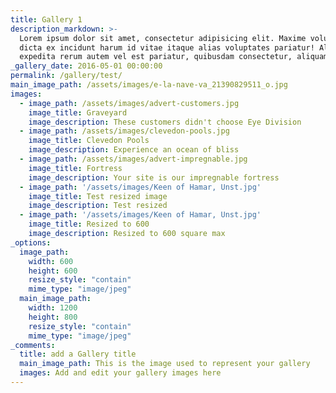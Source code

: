 ```yaml
---
title: Gallery 1
description_markdown: >-
  Lorem ipsum dolor sit amet, consectetur adipisicing elit. Maxime voluptate,
  dicta ex incidunt harum id vitae itaque alias voluptates pariatur! Aliquid
  expedita rerum autem vel est pariatur, quibusdam consectetur, aliquam!
_gallery_date: 2016-05-01 00:00:00
permalink: /gallery/test/
main_image_path: /assets/images/e-la-nave-va_21390829511_o.jpg
images:
  - image_path: /assets/images/advert-customers.jpg
    image_title: Graveyard
    image_description: These customers didn't choose Eye Division
  - image_path: /assets/images/clevedon-pools.jpg
    image_title: Clevedon Pools
    image_description: Experience an ocean of bliss
  - image_path: /assets/images/advert-impregnable.jpg
    image_title: Fortress
    image_description: Your site is our impregnable fortress
  - image_path: '/assets/images/Keen of Hamar, Unst.jpg'
    image_title: Test resized image
    image_description: Test resized
  - image_path: '/assets/images/Keen of Hamar, Unst.jpg'
    image_title: Resized to 600
    image_description: Resized to 600 square max
_options:
  image_path:
    width: 600
    height: 600
    resize_style: "contain"
    mime_type: "image/jpeg"
  main_image_path:
    width: 1200
    height: 800
    resize_style: "contain"
    mime_type: "image/jpeg"
_comments:
  title: add a Gallery title
  main_image_path: This is the image used to represent your gallery
  images: Add and edit your gallery images here
---
```

